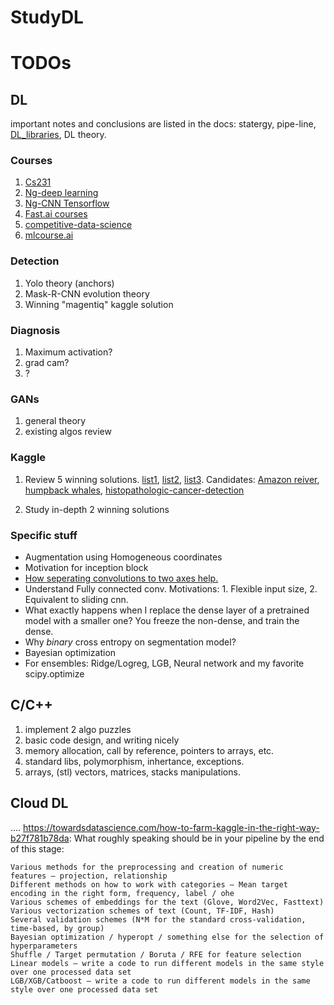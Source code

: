 # StudyDL

# TODOs
## DL
important notes and conclusions are listed in the docs:
statergy, pipe-line, [DL_libraries](https://docs.google.com/document/d/1Yz1N2-pMnlBIWhfqrXvtjNOEpICcJ_Z8-tgulvlFoqY/edit?usp=sharing), DL theory.

### Courses
1. [Cs231]()
1. [Ng-deep learning](https://www.coursera.org/specializations/deep-learning)
1. [Ng-CNN Tensorflow](https://www.coursera.org/learn/convolutional-neural-networks-tensorflow)
1. [Fast.ai courses](https://www.fast.ai/)
1. [competitive-data-science](https://www.coursera.org/learn/competitive-data-science)
1. [mlcourse.ai](https://mlcourse.ai/)

### Detection
1. Yolo theory (anchors)
1. Mask-R-CNN evolution theory
1. Winning "magentiq" kaggle solution
### Diagnosis
1. Maximum activation?
1. grad cam?
1. ?
### GANs
1. general theory
1. existing algos review
### Kaggle
1. Review 5 winning solutions. [list1](http://ndres.me/kaggle-past-solutions/), [list2](https://www.kaggle.com/sudalairajkumar/winning-solutions-of-kaggle-competitions), [list3](http://www.chioka.in/kaggle-competition-solutions/). Candidates: [Amazon reiver](https://www.kaggle.com/c/planet-understanding-the-amazon-from-space/data), [humpback whales](https://www.kaggle.com/c/humpback-whale-identification), [histopathologic-cancer-detection](https://www.kaggle.com/c/histopathologic-cancer-detection)

1. Study in-depth 2 winning solutions
### Specific stuff
* Augmentation using Homogeneous coordinates
* Motivation for inception block
* [How seperating convolutions to two axes help.](http://www.songho.ca/dsp/convolution/convolution2d_separable.html)
* Understand Fully connected conv. Motivations: 1. Flexible input size, 2. Equivalent to sliding cnn.
* What exactly happens when I replace the dense layer of a pretrained model with a smaller one? You freeze the non-dense, and train the dense.
* Why *binary* cross entropy on segmentation model?
* Bayesian optimization
* For ensembles: Ridge/Logreg, LGB, Neural network and my favorite scipy.optimize
## C/C++
1. implement 2 algo puzzles
1. basic code design, and writing nicely
1. memory allocation, call by reference, pointers to arrays, etc.
1. standard libs, polymorphism, inhertance, exceptions.
1. arrays, (stl) vectors, matrices, stacks manipulations.

## Cloud DL


....
https://towardsdatascience.com/how-to-farm-kaggle-in-the-right-way-b27f781b78da:
What roughly speaking should be in your pipeline by the end of this stage:

    Various methods for the preprocessing and creation of numeric features — projection, relationship
    Different methods on how to work with categories — Mean target encoding in the right form, frequency, label / ohe
    Various schemes of embeddings for the text (Glove, Word2Vec, Fasttext)
    Various vectorization schemes of text (Count, TF-IDF, Hash)
    Several validation schemes (N*M for the standard cross-validation, time-based, by group)
    Bayesian optimization / hyperopt / something else for the selection of hyperparameters
    Shuffle / Target permutation / Boruta / RFE for feature selection
    Linear models — write a code to run different models in the same style over one processed data set
    LGB/XGB/Catboost — write a code to run different models in the same style over one processed data set
